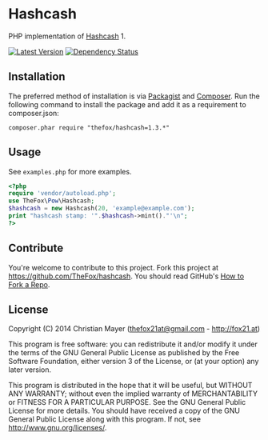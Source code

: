 # Hashcash
PHP implementation of [Hashcash](http://hashcash.org) 1.

[![Latest Version](http://img.shields.io/github/tag/thefox/hashcash.svg)](https://github.com/TheFox/hashcash/releases)
[![Dependency Status](https://www.versioneye.com/php/thefox:hashcash/1.3.0/badge.png)](https://www.versioneye.com/php/thefox:hashcash/1.3.0)

## Installation
The preferred method of installation is via [Packagist](https://packagist.org/packages/thefox/hashcash) and [Composer](https://getcomposer.org/). Run the following command to install the package and add it as a requirement to composer.json:

`composer.phar require "thefox/hashcash=1.3.*"`

## Usage
See `examples.php` for more examples.

```php
<?php
require 'vendor/autoload.php';
use TheFox\Pow\Hashcash;
$hashcash = new Hashcash(20, 'example@example.com');
print "hashcash stamp: '".$hashcash->mint()."'\n";
?>
```

## Contribute
You're welcome to contribute to this project. Fork this project at <https://github.com/TheFox/hashcash>. You should read GitHub's [How to Fork a Repo](https://help.github.com/articles/fork-a-repo).

## License
Copyright (C) 2014 Christian Mayer (<thefox21at@gmail.com> - <http://fox21.at>)

This program is free software: you can redistribute it and/or modify it under the terms of the GNU General Public License as published by the Free Software Foundation, either version 3 of the License, or (at your option) any later version.

This program is distributed in the hope that it will be useful, but WITHOUT ANY WARRANTY; without even the implied warranty of MERCHANTABILITY or FITNESS FOR A PARTICULAR PURPOSE. See the GNU General Public License for more details. You should have received a copy of the GNU General Public License along with this program. If not, see <http://www.gnu.org/licenses/>.
